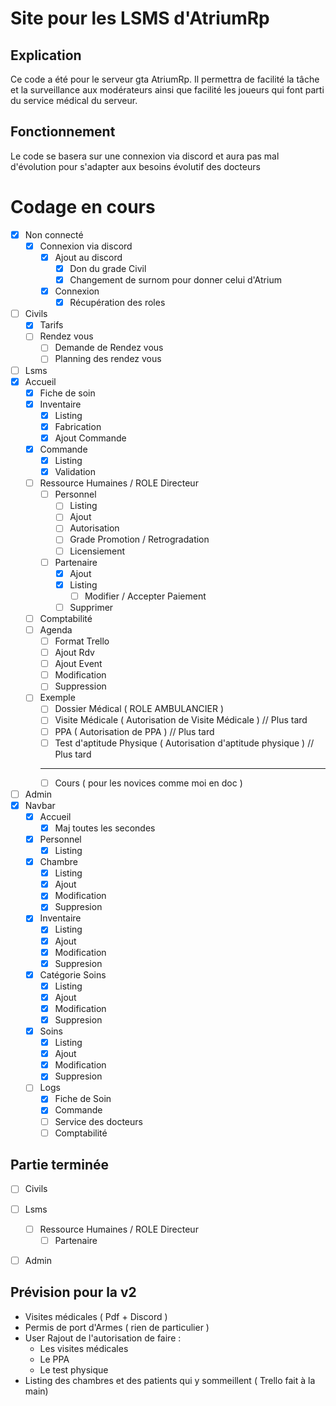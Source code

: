 # Site pour les LSMS d'AtriumRp

## Explication
Ce code a été pour le serveur gta AtriumRp. Il permettra de facilité la tâche et la surveillance aux modérateurs ainsi que facilité les joueurs qui font parti du service médical du serveur.

## Fonctionnement
Le code se basera sur une connexion via discord et aura pas mal d'évolution pour s'adapter aux besoins évolutif des docteurs

# Codage en cours
- [x] Non connecté
    - [x] Connexion via discord
        - [x] Ajout au discord
            - [x] Don du grade Civil
            - [x] Changement de surnom pour donner celui d'Atrium
        - [x] Connexion
            - [x] Récupération des roles
- [ ] Civils
    - [x] Tarifs
    - [ ] Rendez vous
        - [ ] Demande de Rendez vous
        - [ ] Planning des rendez vous
- [ ] Lsms
 - [x] Accueil
    - [x] Fiche de soin 
    - [x] Inventaire
        - [x] Listing
        - [x] Fabrication
        - [x] Ajout Commande
    - [x] Commande
        - [x] Listing
        - [x] Validation
    - [ ] Ressource Humaines / ROLE Directeur
        - [ ] Personnel
            - [ ] Listing
            - [ ] Ajout 
            - [ ] Autorisation
            - [ ] Grade Promotion / Retrogradation
            - [ ] Licensiement
        - [ ] Partenaire
            - [x] Ajout 
            - [x] Listing
                - [ ] Modifier / Accepter Paiement 
            - [ ] Supprimer
    - [ ] Comptabilité
    - [ ] Agenda 
        - [ ] Format Trello
        - [ ] Ajout Rdv
        - [ ] Ajout Event
        - [ ] Modification
        - [ ] Suppression
    - [ ] Exemple
        - [ ] Dossier Médical ( ROLE AMBULANCIER )
        - [ ] Visite Médicale ( Autorisation de Visite Médicale ) // Plus tard 
        - [ ] PPA ( Autorisation de PPA ) // Plus tard 
        - [ ] Test d'aptitude Physique ( Autorisation d'aptitude physique ) // Plus tard
        ------------------------
        - [ ] Cours ( pour les novices comme moi en doc )
- [ ] Admin
 - [x] Navbar 
    - [x] Accueil
        - [x] Maj toutes les secondes
    - [x] Personnel
        - [x] Listing
    - [x] Chambre
        - [x] Listing
        - [x] Ajout
        - [x] Modification
        - [x] Suppresion
    - [X] Inventaire
        - [x] Listing
        - [x] Ajout
        - [x] Modification
        - [x] Suppresion
    - [x] Catégorie Soins
        - [x] Listing
        - [x] Ajout
        - [x] Modification
        - [x] Suppresion
    - [x] Soins
        - [x] Listing
        - [x] Ajout
        - [x] Modification
        - [x] Suppresion
    - [ ] Logs
        - [x] Fiche de Soin
        - [x] Commande
        - [ ] Service des docteurs
        - [ ] Comptabilité
 
## Partie terminée

- [ ] Civils
- [ ] Lsms
   
    - [ ] Ressource Humaines / ROLE Directeur
         - [ ] Partenaire
- [ ] Admin
   


## Prévision pour la v2
- Visites médicales ( Pdf + Discord )
- Permis de port d'Armes ( rien de particulier )
- User Rajout de l'autorisation de faire :  
    - Les visites médicales
    - Le PPA
    - Le test physique
- Listing des chambres et des patients qui y sommeillent ( Trello fait à la main)